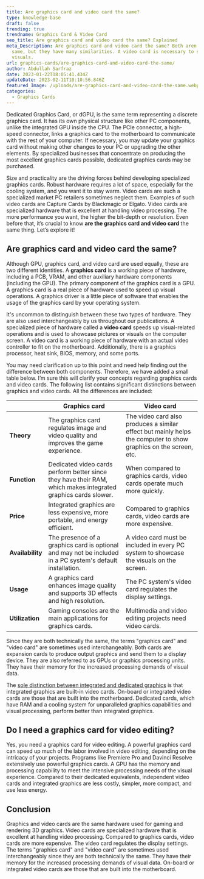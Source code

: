 ```yaml
---
title: Are graphics card and video card the same?
type: knowledge-base
draft: false
trending: true
trendname: Graphics Card & Video Card
seo_title: Are graphics card and video card the same? Explained
meta_Description: Are graphics card and video card the same? Both aren’t the
  same, but they have many similarities. A video card is necessary to show
  visuals.
url: graphics-cards/are-graphics-card-and-video-card-the-same/
author: Abdullah Sarfraz
date: 2023-01-22T18:05:41.434Z
updateDate: 2023-02-11T10:10:56.846Z
featured_Image: /uploads/are-graphics-card-and-video-card-the-same.webp
categories:
  - Graphics Cards
---
```

Dedicated Graphics Card, or dGPU, is the same term representing a discrete graphics card. It has its own physical structure like other PC components, unlike the integrated GPU inside the CPU. The PCIe connector, a high-speed connector, links a graphics card to the motherboard to communicate with the rest of your computer. If necessary, you may update your graphics card without making other changes to your PC or upgrading the other elements. By specialized businesses that concentrate on producing the most excellent graphics cards possible, dedicated graphics cards may be purchased.

Size and practicality are the driving forces behind developing specialized graphics cards. Robust hardware requires a lot of space, especially for the cooling system, and you want it to stay warm. Video cards are such a specialized market PC retailers sometimes neglect them. Examples of such video cards are Capture Cards by Blackmagic or Elgato. Video cards are specialized hardware that is excellent at handling video processing. The more performance you want, the higher the bit-depth or resolution. Even before that, it’s crucial to know **are the graphics card and video card** the same thing. Let’s explore it!

## Are graphics card and video card the same?

Although GPU, graphics card, and video card are used equally, these are two different identities. A **graphics card** is a working piece of hardware, including a PCB, VRAM, and other auxiliary hardware components (including the GPU). The primary component of the graphics card is a GPU. A graphics card is a real piece of hardware used to speed up visual operations. A graphics driver is a little piece of software that enables the usage of the graphics card by your operating system.

It's uncommon to distinguish between these two types of hardware. They are also used interchangeably by us throughout our publications. A specialized piece of hardware called a **video card** speeds up visual-related operations and is used to showcase pictures or visuals on the computer screen. A video card is a working piece of hardware with an actual video controller to fit on the motherboard. Additionally, there is a graphics processor, heat sink, BIOS, memory, and some ports.

You may need clarification up to this point and need help finding out the difference between both components. Therefore, we have added a small table below. I’m sure this will clarify your concepts regarding graphics cards and video cards. The following list contains significant distinctions between graphics and video cards. All the differences are included:

|                  | **Graphics card**                                                                                             | **Video card**                                                                                                   |
| ---------------- | ------------------------------------------------------------------------------------------------------------- | ---------------------------------------------------------------------------------------------------------------- |
| **Theory**       | The graphics card regulates image and video quality and improves the game experience.                         | The video card also produces a similar effect but mainly helps the computer to show graphics on the screen, etc. |
| **Function**     | Dedicated video cards perform better since they have their RAM, which makes integrated graphics cards slower. | When compared to graphics cards, video cards operate much more quickly.                                          |
| **Price**        | Integrated graphics are less expensive, more portable, and energy efficient.                                  | Compared to graphics cards, video cards are more expensive.                                                      |
| **Availability** | The presence of a graphics card is optional and may not be included in a PC system's default installation.    | A video card must be included in every PC system to showcase the visuals on the screen.                          |
| **Usage**        | A graphics card enhances image quality and supports 3D effects and high resolution.                           | The PC system's video card regulates the display settings.                                                       |
| **Utilization**  | Gaming consoles are the main applications for graphics cards.                                                 | Multimedia and video editing projects need video cards.                                                          |

Since they are both technically the same, the terms "graphics card" and "video card" are sometimes used interchangeably. Both cards are expansion cards to produce output graphics and send them to a display device. They are also referred to as GPUs or graphics processing units. They have their memory for the increased processing demands of visual data. 

The [sole distinction between integrated and dedicated graphics](https://pcideaz.com/graphics-cards/what-is-discrete-graphics-vs-integrated-graphics/) is that integrated graphics are built-in video cards. On-board or integrated video cards are those that are built into the motherboard. Dedicated cards, which have RAM and a cooling system for unparalleled graphics capabilities and visual processing, perform better than integrated graphics.

## Do I need a graphics card for video editing?

Yes, you need a graphics card for video editing. A powerful graphics card can speed up much of the labor involved in video editing, depending on the intricacy of your projects. Programs like Premiere Pro and Davinci Resolve extensively use powerful graphics cards. A GPU has the memory and processing capability to meet the intensive processing needs of the visual experience. Compared to their dedicated equivalents, independent video cards and integrated graphics are less costly, simpler, more compact, and use less energy.

## Conclusion

Graphics and video cards are the same hardware used for gaming and rendering 3D graphics. Video cards are specialized hardware that is excellent at handling video processing. Compared to graphics cards, video cards are more expensive. The video card regulates the display settings. The terms "graphics card" and "video card" are sometimes used interchangeably since they are both technically the same. They have their memory for the increased processing demands of visual data. On-board or integrated video cards are those that are built into the motherboard.